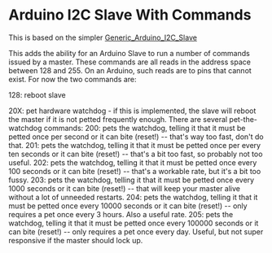 # Arduino I2C Slave With Commands

This is based on the simpler <a href=https://github.com/judasgutenberg/Generic_Arduino_I2C_Slave>Generic_Arduino_I2C_Slave</a>


This adds the ability for an Arduino Slave to run a number of commands issued by a master.  These commands are all reads in the address space between 128 and 255. On an Arduino, such reads are to pins that cannot exist.  For now the two commands are:


128: reboot slave

20X: pet hardware watchdog - if this is implemented, the slave will reboot the master if it is not petted frequently enough.  There are several pet-the-watchdog commands:
200: pets the watchdog, telling it that it must be petted once per second or it can bite (reset!) -- that's way too fast, don't do that.
201:  pets the watchdog, telling it that it must be petted once per every ten seconds or it can bite (reset!) -- that's a bit too fast, so probably not too useful.
202: pets the watchdog, telling it that it must be petted once every 100 seconds or it can bite (reset!) -- that's a workable rate, but it's a bit too fussy.
203: pets the watchdog, telling it that it must be petted once every 1000 seconds or it can bite (reset!) -- that will keep your master alive without a lot of unneeded restarts.
204: pets the watchdog, telling it that it must be petted once every 10000 seconds or it can bite (reset!) -- only requires a pet once every 3 hours.  Also a useful rate.
205: pets the watchdog, telling it that it must be petted once every 100000 seconds or it can bite (reset!) -- only requires a pet once every day.  Useful, but not super responsive if the master should lock up.
